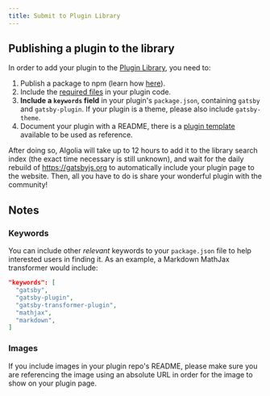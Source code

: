 ```yaml
---
title: Submit to Plugin Library
---
```


## Publishing a plugin to the library

In order to add your plugin to the [Plugin Library](/plugins/), you need to:

1.  Publish a package to npm (learn how [here](https://docs.npmjs.com/getting-started/publishing-npm-packages)).
2.  Include the [required files](/docs/files-gatsby-looks-for-in-a-plugin/) in your plugin code.
3.  **Include a `keywords` field** in your plugin's `package.json`, containing `gatsby` and `gatsby-plugin`. If your plugin is a theme, please also include `gatsby-theme`.
4.  Document your plugin with a README, there is a [plugin template](/contributing/docs-templates/#plugin-readme-template) available to be used as reference.

After doing so, Algolia will take up to 12 hours to add it to the library search index (the exact time necessary is still unknown), and wait for the daily rebuild of https://gatsbyjs.org to automatically include your plugin page to the website. Then, all you have to do is share your wonderful plugin with the community!

## Notes

### Keywords

You can include other _relevant_ keywords to your `package.json` file to help interested users in finding it. As an example, a Markdown MathJax transformer would include:

```json:title=package.json
"keywords": [
  "gatsby",
  "gatsby-plugin",
  "gatsby-transformer-plugin",
  "mathjax",
  "markdown",
]
```

### Images

If you include images in your plugin repo's README, please make sure you are referencing the image using an absolute URL in order for the image to show on your plugin page.
